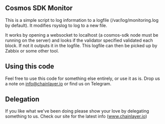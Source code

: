 ## Cosmos SDK Monitor

This is a simple script to log information to a logfile (/var/log/monitoring.log by default). It modifies rsyslog to log to a new file. 

It works by opening a websocket to localhost (a cosmos-sdk node must be running on the server) and looks if the validator specified validated each block. If not it outputs it in the logfile. This logfile can then be picked up by Zabbix or some other tool.

## Using this code
Feel free to use this code for something else entirely, or use it as is. Drop us a note on info@chainlayer.io or find us on Telegram.

## Delegation
If you like what we've been doing please show your love by delegating something to us. Check our site for the latest info (www.chainlayer.io)
